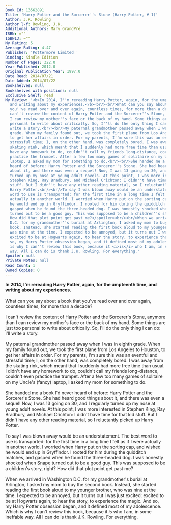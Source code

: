 ```yaml
---
Book Id: 13562891
Title: 'Harry Potter and the Sorcerer''s Stone (Harry Potter, # 1)'
Author: J.K. Rowling
Author l-f: Rowling, J.K.
Additional Authors: Mary GrandPré
ISBN: =""
ISBN13: =""
My Rating: 5
Average Rating: 4.47
Publisher: 'Pottermore Limited '
Binding: Kindle Edition
Number of Pages: 322.0
Year Published: 2012.0
Original Publication Year: 1997.0
Date Read: 2014/07/21
Date Added: 2014/07/22
Bookshelves: null
Bookshelves with positions: null
Exclusive Shelf: read
My Review: '<b>In 2014, I''m rereading Harry Potter, again, for the umpteenth time,
  and writing about my experiences.</b><br/><br/>What can you say about a book that
  you''ve read over and over again, countless times, for more than a decade?<br/><br/>I
  can''t review the content of Harry Potter and the Sorcerer''s Stone, anymore than
  I can review my mother''s face or the back of my hand. Some things are just too
  personal to write about critically. So, I''ll do the only thing I can do: I''ll
  write a story.<br/><br/>My paternal grandmother passed away when I was in eighth
  grade. When my family found out, we took the first plane from Los Angeles to Houston,
  to get her affairs in order. For my parents, I''m sure this was an eventful and
  stressful time; I, on the other hand, was completely bored. I was away from the
  skating rink, which meant that I suddenly had more free time than usual. I didn''t
  have any homework to do, couldn''t call my friends long-distance, couldn''t even
  practice the trumpet. After a few too many games of solitaire on my Uncle''s (fancy)
  laptop, I asked my mom for something to do.<br/><br/>She handed me a book I''d never
  heard of before: Harry Potter and the Sorcerer''s Stone. She had heard good things
  about it, and there was even a sequel! Now, I was 13 going on 30, and I regularly
  turned up my nose at young adult novels. At this point, I was more interested in
  Stephen King, Ray Bradbury, and Michael Crichton: I didn''t have time for that kid
  stuff. But I didn''t have any other reading material, so I reluctantly picked up
  Harry Potter.<br/><br/>To say I was blown away would be an understatement. The best
  word to use is transported: for the first time in a long time I felt as if I were
  actually in another world. I worried when Harry put on the sorting cap, and wished
  he would end up in Gryffindor. I rooted for him during the quidditch matches, and
  gasped when he found the three-headed dog. I was honestly shocked when <spoiler>Snape
  turned out to be a good guy. This was supposed to be a children''s story, right?
  How did that plot point get past me?</spoiler><br/><br/>When we arrived in Washington
  D.C. for my grandmother''s burial at Arlington, I asked my mom to buy the second
  book. Instead, she started reading the first book aloud to my younger brother, who
  was nine at the time. I expected to be annoyed, but it turns out I was just excited:
  excited to be at Hogwarts again, to hear the story, to experience the magic. And
  so, my Harry Potter obsession began, and it defined most of my adolescence. Which
  is why I can''t review this book, because it <i>is</i> who I am, in some ineffable
  way. All I can do is thank J.K. Rowling. For everything.'
Spoiler: null
Private Notes: null
Read Count: 1
Owned Copies: 0
---
```


<b>In 2014, I'm rereading Harry Potter, again, for the umpteenth time, and writing about my experiences.</b><br/><br/>What can you say about a book that you've read over and over again, countless times, for more than a decade?<br/><br/>I can't review the content of Harry Potter and the Sorcerer's Stone, anymore than I can review my mother's face or the back of my hand. Some things are just too personal to write about critically. So, I'll do the only thing I can do: I'll write a story.<br/><br/>My paternal grandmother passed away when I was in eighth grade. When my family found out, we took the first plane from Los Angeles to Houston, to get her affairs in order. For my parents, I'm sure this was an eventful and stressful time; I, on the other hand, was completely bored. I was away from the skating rink, which meant that I suddenly had more free time than usual. I didn't have any homework to do, couldn't call my friends long-distance, couldn't even practice the trumpet. After a few too many games of solitaire on my Uncle's (fancy) laptop, I asked my mom for something to do.<br/><br/>She handed me a book I'd never heard of before: Harry Potter and the Sorcerer's Stone. She had heard good things about it, and there was even a sequel! Now, I was 13 going on 30, and I regularly turned up my nose at young adult novels. At this point, I was more interested in Stephen King, Ray Bradbury, and Michael Crichton: I didn't have time for that kid stuff. But I didn't have any other reading material, so I reluctantly picked up Harry Potter.<br/><br/>To say I was blown away would be an understatement. The best word to use is transported: for the first time in a long time I felt as if I were actually in another world. I worried when Harry put on the sorting cap, and wished he would end up in Gryffindor. I rooted for him during the quidditch matches, and gasped when he found the three-headed dog. I was honestly shocked when <spoiler>Snape turned out to be a good guy. This was supposed to be a children's story, right? How did that plot point get past me?</spoiler><br/><br/>When we arrived in Washington D.C. for my grandmother's burial at Arlington, I asked my mom to buy the second book. Instead, she started reading the first book aloud to my younger brother, who was nine at the time. I expected to be annoyed, but it turns out I was just excited: excited to be at Hogwarts again, to hear the story, to experience the magic. And so, my Harry Potter obsession began, and it defined most of my adolescence. Which is why I can't review this book, because it <i>is</i> who I am, in some ineffable way. All I can do is thank J.K. Rowling. For everything.